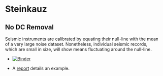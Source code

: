 # Steinkauz

## No DC Removal

Seismic instruments are calibrated by equating their null-line with the mean of a very large noise dataset. Nonetheless, individual seismic records, which are small in size, will show means fluctuating around the null-line. 

- [![Binder](https://mybinder.org/badge_logo.svg)](https://mybinder.org/v2/gh/bjornrommel/steinkauz/master?filepath=project/no_dc_removal/no_dc_removal.ipynb)

- A [report](https://github.com/bjornrommel/steinkauz/master/project/ambiguity/no_dc_removal/no_dc_removal.ipynb) details an example.